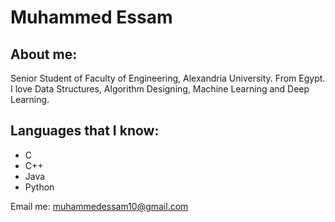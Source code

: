# Muhammed Essam

## About me:

Senior Student of Faculty of Engineering, Alexandria University. From Egypt. I love Data Structures, Algorithm Designing, Machine Learning and Deep Learning.


## Languages that I know:

- C
- C++
- Java
- Python


Email me: muhammedessam10@gmail.com
